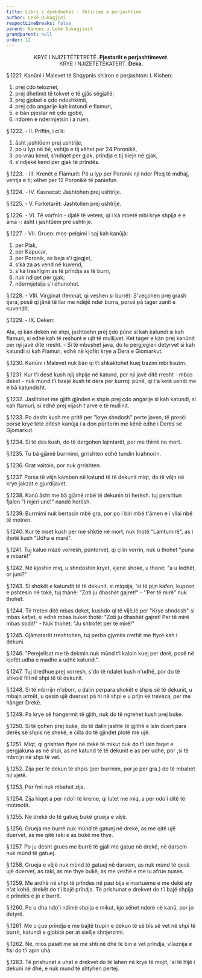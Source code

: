 ```yaml
---
title: Libri i dymbdhetët - Shlirime e perjashtime
author: Lekë Dukagjini
respectLineBreaks: false
parent: Kanuni i Lekë Dukagjinit
grandparent: null
order: 12
---
```



<center>
KRYE I NJIZETËTETRETË.
<b>Pjestarët e perjashtimevet.</b>
</center>



<center>
KRYE I NJIZETËTEKATERT.
<b>Deka.</b>
</center>


§.1221. Kanûni i Malevet të Shqypnis shliron e perjashton: I. Kishen:
1. prej çdo teloznet,
2. prej dhetimit të tokvet e të gjâs sëgjallë;
3. prej gjobet e çdo ndeshkimit,
4. prej çdo angarije kah katundi e flamuri,
5. e bân pjestar në çdo gjobë,
6. ndoren e ndermjetsin i a ruen.

§.1222. - Il. Priftin, i cilli:
1. âsht jashtûem prej ushtrije,
2. po u lyp në bé, vehtja e tij xêhet per 24 Poronikë,
3. po vrau kend, s'ndiqet per gjak, prîndja e tij biejn në gjak,
4. s'ndjekë kend per gjak të prîndës.

§.1223. - III. Krenët e Flamurit:
Pô u lyp per Poronik nji nder Pleq të mdhaj, vehtja e tij xêhet per 12 Poronikë të paniefun.

§.1224. - IV. Kasnecat: Jashtohen prej ushtrije.

§.1225. - V. Farketarët: Jashtolien prej ushtrîje.

§.1226. - VI. Të vorfnin - djalë të vetem, qi i kà mbetë mbi krye shpija e e âma -: âsht i jashtûem
pre ushtrije.

§.1227. - VII. Gruen: mos-pelqimi i saj kah kanûjà:
1. per Plak,
2. per Kapucar,
3. per Poronik, as beja s'i gjegjet,
4. s’kà za as vend në kuvend,
5. s'kà trashîgim as tê prîndja as tê burri,
6. nuk ndiqet per gjak;
7. ndermjetsija s'i dhunohet.

§.1228. - VIII. Virgjinat (femnat, qi veshen si burrë): S'veçohen prej grash tjera, posë qi jânë të liar
me ndêjë nder burra, porsé pà tager zanit e kuvendit.

§.1229. - IX. Deken:

Ata, qi kàn deken në shpi, jashtoehn prej çdo pûne si kah katundi si kah flamuri, si edhè kah të
reshunt e ujit të mullijvet. Ket tager e kàn prej kanûnit per nji javë ditë rresht. - Si të mbushet java,
do tu pergjegien detyrvet si kah katundi si kah Flamuri, edhè në kjofèt krye a Dera e Giomarkut.

§.1230. Kanûni i Malevet nuk bân qi t’i shkaktohet kuej trazim mbi trazim.

§.1231. Kur t'i desë kush njij shpije në katund, per nji javë ditë rresht - mbas deket - nuk mùnd t’i
bzajë kush tê dera per kurrnji pûnë, qi t'a ketë vendi me e bâ katundisht.

§.1232. Jaslitohet me gjith gjinden e shpis prej çdo angarije si kah katundi, si kah flamuri, si edhè
prej vijash t'arve e të mullinit.

§.1233. Po desht kush me pritë per "krye shndosh" perte javen, të presë: porsé krye tetë ditësh
kanûja i a don pûritorin me kênë edhè i Derës së Gjomarkut.

§.1234. Si të des kush, do të dergohen lajmtarët, per me thirré ne mort.

§.1235. Tu bâ gjâmë burrnimi, grrishten edhè tundin krahnorin.

§.1236. Grat vaitoin, por nuk grrishten.

§.1237. Porsa të vêjn kamben në katund të të dekunit miqt, do të vêjn në krye jakzat e gjurdijavet.

§.1238. Kanû âsht me bâ gjâmë mbë të dekunin tri herësh. tuj persritun fjalen "I mjeri unë!" nandë
herësh.

§.1239. Burrnimi nuk bertasin mbë gra, por po i biri mbë t'âmen e i vllai nbë të motren.

§.1240. Kur të niset kush per me shktie në mort, nuk thotë "Lamtumirë", as i thotë kush "Udha e
marë".

§.1241. Tuj kalue rrâzë vorresh, pûntorvet, qi çilin vorrin, nuk u thohet "puna e mbarë!"

§.1242. Në kjoshin miq, u shndoshin kryet, kjenë shokë, u thonë: "a u lodhët, or juni?"

§.1243. Si shokët e katundit të të dekunit, si miqsija, 'si të pijn kafen, kupzen e pshtesin në tokë, tuj
thànë: "Zoti ju dhashët gajret!" - '’Per të mirë" nuk thohet.

§.1244. Të treten ditë mbas deket, kushdo qi të vîjë,lë per "Krye shndosh" si mbas kafjet, si edhè
mbas buket thotë: "Zoti ju dhashët gajret! Per të mirë mbas sodit!" - Nuk thohet: "Ju shtrofèt per të
mirë!"

§.1245. Gjâmatarët rreshtohen, tuj perba gjymës rrethit me ftyrë kah i dekuni.

§.1246. "Perejellsat me të dekmin nuk mùnd t’i kaloin kuej per derë, posë në kjofët udha e madhe a
udhë katundi".

§.1247. Tuj dredhue prej vorresh, s'do të ndalet kush n'udhë, por do të shkoië fill në shpi të të
dekunit.

§.1248. Si të mbrrijn n'oborr, u dalin perpara shokët e shpis së të dekunit, u mbajn armët, u qesin
ujë duervet pà hi në shpi e u prijn ké treveza, per me hànger Drekë.

§.1249. Pa krye së hàngermit të gjith, nuk do të ngrehet kush prej buke.

§.1250. Si të çohen prej buke, do të dalin jashtë të gjithë e lain duert para derës së shpis në shekë, e
cilla do të gjindet plotë me ujë.

§.1251. Miqt, qi grishten ftyre në dekë të mikut nuk do t’i lain faqet e pergjakuna as në shpi, as në
katund të të dekunit e as per udhë, por ,si të mbrrijn në shpi të vet.

§.1252. Zija per të dekun të shpis (per burrnim, por jo per gra.) do të mbahet nji vjetë.

§.1253. Per fmi nuk mbahet zija.

§.1254. Zija hiqet a per ndo’i të kreme, qi lutet me miq, a per ndo'i ditë të motmotit.

§.1255. Në drekë do të gatuej bukë grueja e vêjë.

§.1256. Grueja me burrë nuk mùnd të gatuej në drekë, as me qitë ujë duervet, as me qitë raki e as
bukë me thye.

§.1257. Po ju desht grues me burrë të gjall me gatue në drekë, në darsem nuk mùnd të gatuej.

§.1258. Grueja e vêjë nuk mùnd të gatuej në darsem, as nuk mùnd të qesë ujë duervet, as raki, as me
thye bukë, as me veshë e me iu afrue nuses.

§.1259. Me ardhë në shpi të prîndes në pasi bija e martueme e me dekë aty n'at kohë, drekët do t’i
bajë prîndja. Të prishunat e drekvet do t’i bajë shpija e prîndës e jo e burrit.

§.1260. Po u dha ndo'i ndimë shpija e mikut, kjo xêhet nderë në kanû, por jo detyrë.

§.1261. Me u çue prîndja e me bajtë trupin e dekun të së bîs së vet në shpi të burrit, katundi e
gjobitë per at siellje shnjerzimi.

§.1262. Né, rrios pasët me sè me shti në dhé të bin e vet prîndja, vllaznija e fisi do t’i apin uhà.

§.1263. Të prishunat e uhat e drekvet do të lahen në krye të mojit, 'si të hîjë i dekuni në dhé, e nuk
mund të shtyhen pertej.
